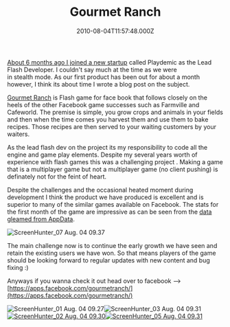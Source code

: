 ﻿---
coverImage: /posts/gourmet-ranch/cover.jpg
date: "2010-08-04T11:57:48.000Z"
tags:
  - facebook
  - flash
  - games
  - gourmet ranch
  - playdemic
  - professional
title: Gourmet Ranch
oldUrl: /games/gourmet-ranch
---

[About 6 months ago I joined a new startup](/posts/playdemic-my-fist-day/) called Playdemic as the Lead Flash Developer. I couldn't say much at the time as we were in stealth mode. As our first product has been out for about a month however, I think its about time I wrote a blog post on the subject.

<!-- more -->

[Gourmet Ranch](https://apps.facebook.com/gourmetranch/) is Flash game for face book that follows closely on the heels of the other Facebook game successes such as Farmville and Cafeworld. The premise is simple, you grow crops and animals in your fields and then when the time comes you harvest them and use them to bake recipes. Those recipes are then served to your waiting customers by your waiters.

As the lead flash dev on the project its my responsibility to code all the engine and game play elements. Despite my several years worth of experience with flash games this was a challenging project . Making a game that is a multiplayer game but not a multiplayer game (no client pushing) is definately not for the feint of heart.

Despite the challenges and the occasional heated moment during development I think the product we have produced is excellent and is superior to many of the similar games available on Facebook. The stats for the first month of the game are impressive as can be seen from the [data gleamed from AppData](https://appdata.com/apps/facebook/360375426140).

![](https://www.mikecann.blog/wp-content/uploads/2010/08/ScreenHunter_07-Aug.-04-09.37.jpg "ScreenHunter_07 Aug. 04 09.37")

The main challenge now is to continue the early growth we have seen and retain the existing users we have won. So that means players of the game should be looking forward to regular updates with new content and bug fixing :)

Anyways if you wanna check it out head over to facebook --> [https://apps.facebook.com/gourmetranch/](https://apps.facebook.com/gourmetranch/)

![](https://www.mikecann.blog/wp-content/uploads/2010/08/ScreenHunter_01-Aug.-04-09.27-300x260.jpg "ScreenHunter_01 Aug. 04 09.27")![](https://www.mikecann.blog/wp-content/uploads/2010/08/ScreenHunter_03-Aug.-04-09.31.jpg "ScreenHunter_03 Aug. 04 09.31")
[![](https://www.mikecann.blog/wp-content/uploads/2010/08/ScreenHunter_02-Aug.-04-09.30.jpg "ScreenHunter_02 Aug. 04 09.30")](https://www.mikecann.blog/wp-content/uploads/2010/08/ScreenHunter_02-Aug.-04-09.30.jpg)[![](https://www.mikecann.blog/wp-content/uploads/2010/08/ScreenHunter_05-Aug.-04-09.31.jpg "ScreenHunter_05 Aug. 04 09.31")](https://www.mikecann.blog/wp-content/uploads/2010/08/ScreenHunter_05-Aug.-04-09.31.jpg)

